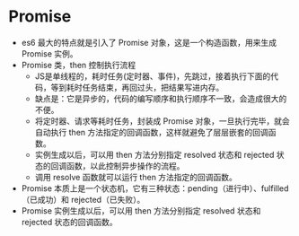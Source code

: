 # Promise

- es6 最大的特点就是引入了 Promise 对象，这是一个构造函数，用来生成 Promise 实例。
- Promise 类，then 控制执行流程
  - JS是单线程的，耗时任务(定时器、事件)，先跳过，接着执行下面的代码，等到耗时任务结束，再回过头，把结果写进内存。
  - 缺点是：它是异步的，代码的编写顺序和执行顺序不一致，会造成很大的不便。
  - 将定时器、请求等耗时任务，封装成 Promise 对象，一旦执行完毕，就会自动执行 then 方法指定的回调函数，这样就避免了层层嵌套的回调函数。
  - 实例生成以后，可以用 then 方法分别指定 resolved 状态和 rejected 状态的回调函数，以此控制异步操作的流程。
  - 调用 resolve 函数就可以运行 then 方法指定的回调函数。
- Promise 本质上是一个状态机，它有三种状态：pending（进行中）、fulfilled（已成功）和 rejected（已失败）。
- Promise 实例生成以后，可以用 then 方法分别指定 resolved 状态和 rejected 状态的回调函数。
